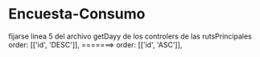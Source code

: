 # Encuesta-Consumo


fijarse linea 5 del archivo getDayy de los controlers de las rutsPrincipales 
      order: [['id', 'DESC']], =======>      order: [['id', 'ASC']],